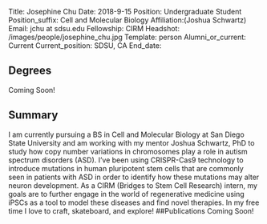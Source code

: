 Title: Josephine Chu
Date: 2018-9-15
Position: Undergraduate Student
Position_suffix: Cell and Molecular Biology
Affiliation:(Joshua Schwartz)
Email: jchu at sdsu.edu
Fellowship: CIRM
Headshot: /images/people/josephine_chu.jpg
Template: person
Alumni_or_current: Current
Current_position: SDSU, CA
End_date: 
<!-- Status: draft -->

## Degrees
Coming Soon!
## Summary
I am currently pursuing a BS in Cell and Molecular Biology at San Diego State University and am working with my mentor Joshua Schwartz, PhD to study how copy number variations in chromosomes play a role in autism spectrum disorders (ASD). I’ve been using CRISPR-Cas9 technology to introduce mutations in human pluripotent stem cells that are commonly seen in patients with ASD in order to identify how these mutations may alter neuron development. As a CIRM (Bridges to Stem Cell Research) intern, my goals are to further engage in the world of regenerative medicine using iPSCs as a tool to  model these diseases and find novel therapies. In my free time I love to craft, skateboard, and explore!
##Publications
Coming Soon!
